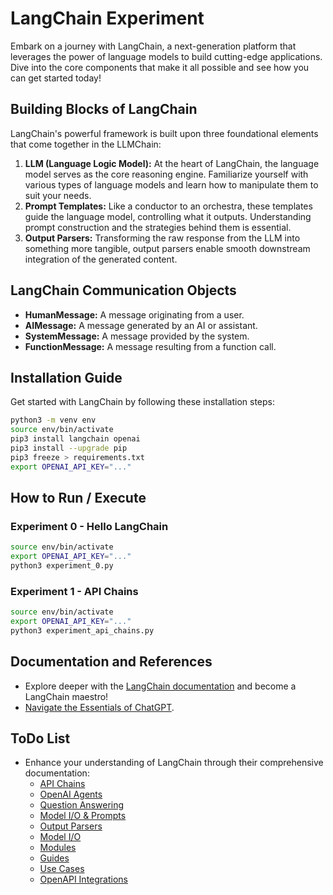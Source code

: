 # LangChain Experiment

Embark on a journey with LangChain, a next-generation platform that leverages the power of language models to build cutting-edge applications. Dive into the core components that make it all possible and see how you can get started today!

## Building Blocks of LangChain

LangChain's powerful framework is built upon three foundational elements that come together in the LLMChain:

1. **LLM (Language Logic Model):** At the heart of LangChain, the language model serves as the core reasoning engine. Familiarize yourself with various types of language models and learn how to manipulate them to suit your needs.
2. **Prompt Templates:** Like a conductor to an orchestra, these templates guide the language model, controlling what it outputs. Understanding prompt construction and the strategies behind them is essential.
3. **Output Parsers:** Transforming the raw response from the LLM into something more tangible, output parsers enable smooth downstream integration of the generated content.

## LangChain Communication Objects

- **HumanMessage:** A message originating from a user.
- **AIMessage:** A message generated by an AI or assistant.
- **SystemMessage:** A message provided by the system.
- **FunctionMessage:** A message resulting from a function call.

## Installation Guide

Get started with LangChain by following these installation steps:

```zsh
python3 -m venv env
source env/bin/activate
pip3 install langchain openai
pip3 install --upgrade pip
pip3 freeze > requirements.txt
export OPENAI_API_KEY="..."
```

## How to Run / Execute

### Experiment 0 - Hello LangChain

```zsh
source env/bin/activate
export OPENAI_API_KEY="..."
python3 experiment_0.py
```

### Experiment 1 - API Chains

```zsh
source env/bin/activate
export OPENAI_API_KEY="..."
python3 experiment_api_chains.py
```

## Documentation and References

- Explore deeper with the [LangChain documentation](https://python.langchain.com/docs) and become a LangChain maestro!
- [Navigate the Essentials of ChatGPT](https://elmerthomas.vercel.app/getting-started/openai/chatgpt).

## ToDo List

- Enhance your understanding of LangChain through their comprehensive documentation:
    - [API Chains](https://python.langchain.com/docs/use_cases/apis/api.html)
    - [OpenAI Agents](https://python.langchain.com/docs/integrations/toolkits/openapi.html)
    - [Question Answering](https://python.langchain.com/docs/use_cases/question_answering)
    - [Model I/O & Prompts](https://python.langchain.com/docs/modules/model_io/prompts)
    - [Output Parsers](https://python.langchain.com/docs/modules/model_io/output_parsers)
    - [Model I/O](https://python.langchain.com/docs/modules/model_io)
    - [Modules](https://python.langchain.com/docs/modules)
    - [Guides](https://python.langchain.com/docs/guides)
    - [Use Cases](https://python.langchain.com/docs/use_cases)
    - [OpenAPI Integrations](https://python.langchain.com/docs/integrations/toolkits/openapi.html)

